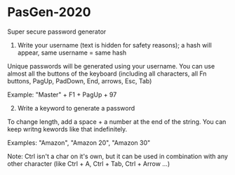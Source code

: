 # PasGen-2020
Super secure password generator

1) Write your username (text is hidden for safety reasons); a hash will appear, same username = same hash

Unique passwords will be generated using your username.
You can use almost all the buttons of the keyboard (including all characters, all Fn buttons, PagUp, PadDown, End, arrows, Esc, Tab)

Example: "Master" + F1 + PagUp + 97

2) Write a keyword to generate a password

To change length, add a space + a number at the end of the string.
You can keep writng kewords like that indefinitely.

Examples: "Amazon", "Amazon 20", "Amazon 30"


Note: Ctrl isn't a char on it's own, but it can be used in combination with any other character (like Ctrl + A, Ctrl + Tab, Ctrl + Arrow ...)
